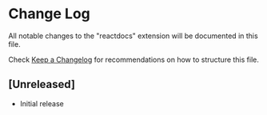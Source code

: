 # Change Log

All notable changes to the "reactdocs" extension will be documented in this file.

Check [Keep a Changelog](http://keepachangelog.com/) for recommendations on how to structure this file.

## [Unreleased]

- Initial release